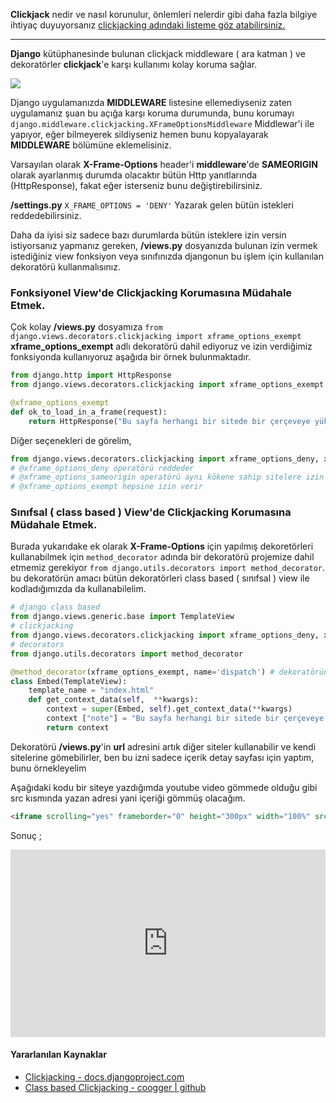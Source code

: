 **Clickjack** nedir ve nasıl korunulur, önlemleri nelerdir gibi daha fazla bilgiye ihtiyaç duyuyorsanız [clickjacking adındaki listeme göz atabilirsiniz.](https://www.coogger.com/clickjacking/@hakancelik/)

 -------

**Django** kütüphanesinde bulunan clickjack middleware ( ara katman ) ve dekoratörler **clickjack**'e karşı kullanımı kolay koruma sağlar.

<img src="https://cdn.steemitimages.com/DQmTxbMupXoHhMSTNk6ydzYgTEDCu83f5fGHVqNsgJxebDc" general="w-100 br-2 center">

Django uygulamanızda **MIDDLEWARE** listesine ellemediyseniz zaten uygulamanız şuan bu açığa karşı koruma durumunda, bunu korumayı `django.middleware.clickjacking.XFrameOptionsMiddleware` Middlewar'i ile yapıyor, eğer bilmeyerek sildiyseniz hemen bunu kopyalayarak **MIDDLEWARE** bölümüne eklemelisiniz.

Varsayılan olarak **X-Frame-Options** header'i **middleware**'de **SAMEORIGIN** olarak ayarlanmış durumda olacaktır bütün Http yanıtlarında (HttpResponse), fakat eğer isterseniz bunu değiştirebilirsiniz.

**/settings.py**
`X_FRAME_OPTIONS = 'DENY'` Yazarak gelen bütün istekleri reddedebilirsiniz.

Daha da iyisi siz sadece bazı durumlarda bütün isteklere izin versin istiyorsanız yapmanız gereken, **/views.py** dosyanızda bulunan izin vermek istediğiniz view fonksiyon veya sınıfınızda djangonun bu işlem için kullanılan dekoratörü kullanmalısınız.

### Fonksiyonel View'de Clickjacking Korumasına Müdahale Etmek.
Çok kolay **/views.py** dosyamıza `from django.views.decorators.clickjacking import xframe_options_exempt` **xframe_options_exempt** adlı dekoratörü dahil ediyoruz ve izin verdiğimiz fonksiyonda kullanıyoruz aşağıda bir örnek bulunmaktadır.


```python
from django.http import HttpResponse
from django.views.decorators.clickjacking import xframe_options_exempt

@xframe_options_exempt
def ok_to_load_in_a_frame(request):
    return HttpResponse("Bu sayfa herhangi bir sitede bir çerçeveye yüklemek için güvenlidir.")
```

Diğer seçenekleri de görelim,

```python
from django.views.decorators.clickjacking import xframe_options_deny, xframe_options_sameorigin, xframe_options_exempt
# @xframe_options_deny operatörü reddeder
# @xframe_options_sameorigin operatörü aynı kökene sahip sitelere izin verir.
# @xframe_options_exempt hepsine izin verir
```

### Sınıfsal ( class based ) View'de Clickjacking Korumasına Müdahale Etmek.

Burada yukarıdake ek olarak **X-Frame-Options** için yapılmış dekoretörleri kullanabilmek için `method_decorator` adında bir dekoratörü projemize dahil etmemiz gerekiyor `from django.utils.decorators import method_decorator`.
 bu dekoratörün amacı bütün dekoratörleri class based ( sınıfsal ) view ile kodladığımızda da kullanabilelim.

```python
# django class based
from django.views.generic.base import TemplateView
# clickjacking
from django.views.decorators.clickjacking import xframe_options_deny, xframe_options_sameorigin, xframe_options_exempt
# decorators
from django.utils.decorators import method_decorator

@method_decorator(xframe_options_exempt, name='dispatch') # dekoratörün ilk parametresine kullanmak istediğim X-Frame-Options dekoratörünü verdim ve ikinci parametre olarak bir isim verdim, işte bu kadar geri kalan kodlar zaten class based view konusuna giriyor.
class Embed(TemplateView):
    template_name = "index.html"
    def get_context_data(self,  **kwargs):
        context = super(Embed, self).get_context_data(**kwargs)
        context ["note"] = "Bu sayfa herhangi bir sitede bir çerçeveye yüklemek için güvenlidir."
        return context
```

Dekoratörü **/views.py**'in **url** adresini artık diğer siteler kullanabilir ve kendi sitelerine gömebilirler, ben bu izni sadece içerik detay sayfası için yaptım, bunu örnekleyelim

Aşağıdaki kodu bir siteye yazdığımda youtube video gömmede olduğu gibi src kısmında yazan adresi yani içeriği gömmüş olacağım.

```html
<iframe scrolling="yes" frameborder="0" height="300px" width="100%" src="https://www.coogger.com/embed/@hakancelik96/clickjack-tuzagsaldrs-nedir/"></iframe>
```

Sonuç ;

<iframe scrolling="yes" frameborder="0" height="300px" width="100%" src="https://www.coogger.com/embed/@hakancelik96/clickjack-tuzagsaldrs-nedir/"></iframe>

#### Yararlanılan Kaynaklar

- [Clickjacking - docs.djangoproject.com](https://docs.djangoproject.com/en/2.1/ref/clickjacking/)
- [Class based Clickjacking -  coogger | github](https://github.com/coogger/coogger/blob/7b0b6ee13f417a16bb196366287135bb9ab1cf1e/coogger/cooggerapp/views/detail.py)
